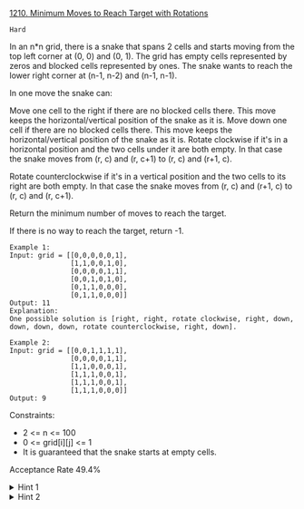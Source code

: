 [1210. Minimum Moves to Reach Target with Rotations](https://leetcode.com/problems/minimum-moves-to-reach-target-with-rotations/description/)

`Hard`

In an n*n grid, there is a snake that spans 2 cells and starts moving from the top left corner at (0, 0) and (0, 1). The grid has empty cells represented by zeros and blocked cells represented by ones. The snake wants to reach the lower right corner at (n-1, n-2) and (n-1, n-1).

In one move the snake can:

Move one cell to the right if there are no blocked cells there. This move keeps the horizontal/vertical position of the snake as it is.
Move down one cell if there are no blocked cells there. This move keeps the horizontal/vertical position of the snake as it is.
Rotate clockwise if it's in a horizontal position and the two cells under it are both empty. In that case the snake moves from (r, c) and (r, c+1) to (r, c) and (r+1, c).

Rotate counterclockwise if it's in a vertical position and the two cells to its right are both empty. In that case the snake moves from (r, c) and (r+1, c) to (r, c) and (r, c+1).

Return the minimum number of moves to reach the target.

If there is no way to reach the target, return -1.

```
Example 1:
Input: grid = [[0,0,0,0,0,1],
               [1,1,0,0,1,0],
               [0,0,0,0,1,1],
               [0,0,1,0,1,0],
               [0,1,1,0,0,0],
               [0,1,1,0,0,0]]
Output: 11
Explanation:
One possible solution is [right, right, rotate clockwise, right, down, down, down, down, rotate counterclockwise, right, down].

Example 2:
Input: grid = [[0,0,1,1,1,1],
               [0,0,0,0,1,1],
               [1,1,0,0,0,1],
               [1,1,1,0,0,1],
               [1,1,1,0,0,1],
               [1,1,1,0,0,0]]
Output: 9
``` 

Constraints:

- 2 <= n <= 100
- 0 <= grid[i][j] <= 1
- It is guaranteed that the snake starts at empty cells.

Acceptance Rate
49.4%

<details>
<summary>Hint 1</summary>

Use BFS to find the answer.

</details>

<details>
<summary>Hint 2</summary>

The state of the BFS is the position (x, y) along with a binary value that specifies if the position is horizontal or vertical.

</details>